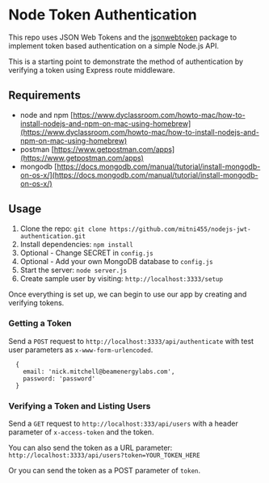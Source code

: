 # Node Token Authentication

This repo uses JSON Web Tokens and the [jsonwebtoken](https://github.com/auth0/node-jsonwebtoken) package to implement token based authentication on a simple Node.js API.

This is a starting point to demonstrate the method of authentication by verifying a token using Express route middleware.

## Requirements

- node and npm [https://www.dyclassroom.com/howto-mac/how-to-install-nodejs-and-npm-on-mac-using-homebrew](https://www.dyclassroom.com/howto-mac/how-to-install-nodejs-and-npm-on-mac-using-homebrew)
- postman [https://www.getpostman.com/apps](https://www.getpostman.com/apps)
- mongodb [https://docs.mongodb.com/manual/tutorial/install-mongodb-on-os-x/](https://docs.mongodb.com/manual/tutorial/install-mongodb-on-os-x/)

## Usage

1. Clone the repo: `git clone https://github.com/mitni455/nodejs-jwt-authentication.git`
2. Install dependencies: `npm install`
3. Optional - Change SECRET in `config.js`
4. Optional - Add your own MongoDB database to `config.js`
5. Start the server: `node server.js`
6. Create sample user by visiting: `http://localhost:3333/setup`

Once everything is set up, we can begin to use our app by creating and verifying tokens.

### Getting a Token

Send a `POST` request to `http://localhost:3333/api/authenticate` with test user parameters as `x-www-form-urlencoded`. 

```
  {
    email: 'nick.mitchell@beamenergylabs.com',
    password: 'password'
  }
```

### Verifying a Token and Listing Users

Send a `GET` request to `http://localhost:333/api/users` with a header parameter of `x-access-token` and the token.

You can also send the token as a URL parameter: `http://localhost:3333/api/users?token=YOUR_TOKEN_HERE`

Or you can send the token as a POST parameter of `token`.
